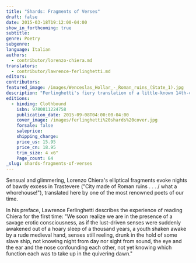 ```yaml
---
title: "Shards: Fragments of Verses"
draft: false
date: 2015-03-18T19:12:00-04:00
show_in_forthcoming: true
subtitle:
genre: Poetry
subgenre:
language: Italian
authors:
  - contributor/lorenzo-chiera.md
translators:
  - contributor/lawrence-ferlinghetti.md
editors:
contributors:
featured_image: /images/Wenceslas_Hollar_-_Roman_ruins_(State_1).jpg
description: "Ferlinghetti's fiery translation of a little-known 14th-century Roman poet "
editions:
  - binding: Clothbound
    isbn: 9780811224758
    publication_date: 2015-09-08T04:00:00-04:00
    cover_image: /images/ferlinghetti%20shards%20cover.jpg
    forsale: false
    saleprice:
    shipping_charge:
    price_us: 15.95
    price_cn: 18.95
    trim_size: 4 x6"
    Page_count: 64
_slug: shards-fragments-of-verses
---
```


Sensual and glimmering, Lorenzo Chiera's elliptical fragments evoke nights of bawdy excess in Trastevere ("City made of Roman ruins . . . / what a whorehouse!"), translated here by one of the most renowned poets of our time.

In his preface, Lawrence Ferlinghetti describes the experience of reading Chiera for the first time: "We soon realize we are in the presence of a savage erotic consciousness, as if the lust-driven senses were suddenly awakened out of a hoary sleep of a thousand years, a youth shaken awake by a rude medieval hand, senses still reeling, drunk in the hold of some slave ship, not knowing night from day nor sight from sound, the eye and the ear and the nose confounding each other, not yet knowing which function each was to take up in the quivering dawn."

